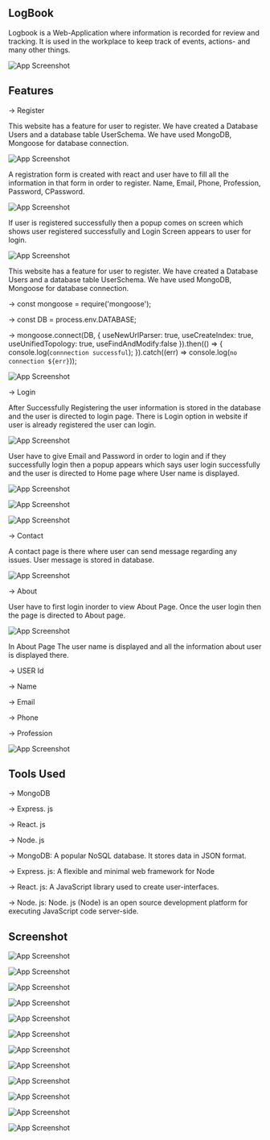 

## LogBook
Logbook is a Web-Application where information is recorded 
for review and tracking. It is used in the workplace to keep track
of events, actions- and many other things.

![App Screenshot](https://github.com/Shreyan101/MyLogBook/blob/master/images_screen/frontPage.png?raw=true)

## Features
&#8594; Register

This website has a feature for user to register. We have created 
a Database Users and a database table UserSchema. We have used 
MongoDB, Mongoose for database connection.

![App Screenshot](https://github.com/Shreyan101/MyLogBook/blob/master/images_screen/Register.png?raw=true)

A registration form is created with react and user have to fill 
all the information in that form in order to register.
Name, Email, Phone, Profession, Password, CPassword.


![App Screenshot](https://github.com/Shreyan101/MyLogBook/blob/master/images_screen/register2.png?raw=true)

If user is registered successfully then a popup comes on screen 
which shows user registered successfully and Login Screen appears to user for login.

![App Screenshot](https://github.com/Shreyan101/MyLogBook/blob/master/images_screen/register3.png?raw=true)


This website has a feature for user to register. We have created 
a Database Users and a database table UserSchema. We have used 
MongoDB, Mongoose for database connection.



&#8594;  const mongoose = require('mongoose');

&#8594;  const DB = process.env.DATABASE;

&#8594;  mongoose.connect(DB, {
    useNewUrlParser: true,
    useCreateIndex: true,
    useUnifiedTopology: true,
    useFindAndModify:false
}).then(() => {
    console.log(`connnection successful`);
}).catch((err) => console.log(`no connection ${err}`));


![App Screenshot](https://github.com/Shreyan101/MyLogBook/blob/master/images_screen/mongodb_registerstore.png?raw=true)



&#8594; Login

After Successfully Registering the user information is stored in the database and the user is directed to login page.
There is Login option in website if user is already registered the user can login.


![App Screenshot](https://github.com/Shreyan101/MyLogBook/blob/master/images_screen/Login.png?raw=true)

User have to give Email and Password in order to login and if
 they successfully login then a popup appears which says user 
 login successfully and the user is directed to Home page where
  User name is displayed.

![App Screenshot](https://github.com/Shreyan101/MyLogBook/blob/master/images_screen/login_user.png?raw=true)

![App Screenshot](https://github.com/Shreyan101/MyLogBook/blob/master/images_screen/login_user2.png?raw=true)

![App Screenshot](https://github.com/Shreyan101/MyLogBook/blob/master/images_screen/after_userLogin.png?raw=true)

&#8594; Contact

A contact page is there where user can send message regarding 
any issues. User message is stored in database.


![App Screenshot](https://github.com/Shreyan101/MyLogBook/blob/master/images_screen/contact.png?raw=true)

&#8594; About

User have to first login inorder to view About Page. 
Once the user login then the page is directed to About page.

![App Screenshot](https://github.com/Shreyan101/MyLogBook/blob/master/images_screen/AboutWithoutLogin.png?raw=true)

In About Page The user name is displayed and all the information 
about user is displayed there. 

&#8594; USER Id

&#8594; Name

&#8594; Email

&#8594; Phone

&#8594; Profession

![App Screenshot](https://github.com/Shreyan101/MyLogBook/blob/master/images_screen/user_aboutme.png?raw=true)


## Tools Used

&#8594; MongoDB

&#8594; Express. js

&#8594; React. js

&#8594; Node. js


&#8594; MongoDB: A popular NoSQL database. It stores data in JSON 
format.

&#8594; Express. js: A flexible and minimal web framework for Node

&#8594; React. js: A JavaScript library used to create user-interfaces.

&#8594; Node. js: Node. js (Node) is an open source development
platform for executing JavaScript code server-side.

## Screenshot

![App Screenshot](https://github.com/Shreyan101/MyLogBook/blob/master/images_screen/frontPage.png?raw=true)

![App Screenshot](https://github.com/Shreyan101/MyLogBook/blob/master/images_screen/Register.png?raw=true)

![App Screenshot](https://github.com/Shreyan101/MyLogBook/blob/master/images_screen/register2.png?raw=true)

![App Screenshot](https://github.com/Shreyan101/MyLogBook/blob/master/images_screen/register3.png?raw=true)

![App Screenshot](https://github.com/Shreyan101/MyLogBook/blob/master/images_screen/mongodb_registerstore.png?raw=true)



![App Screenshot](https://github.com/Shreyan101/MyLogBook/blob/master/images_screen/Login.png?raw=true)

![App Screenshot](https://github.com/Shreyan101/MyLogBook/blob/master/images_screen/login_user.png?raw=true)

![App Screenshot](https://github.com/Shreyan101/MyLogBook/blob/master/images_screen/login_user2.png?raw=true)

![App Screenshot](https://github.com/Shreyan101/MyLogBook/blob/master/images_screen/after_userLogin.png?raw=true)


![App Screenshot](https://github.com/Shreyan101/MyLogBook/blob/master/images_screen/contact.png?raw=true)

![App Screenshot](https://github.com/Shreyan101/MyLogBook/blob/master/images_screen/AboutWithoutLogin.png?raw=true)




![App Screenshot](https://github.com/Shreyan101/MyLogBook/blob/master/images_screen/user_aboutme.png?raw=true)



